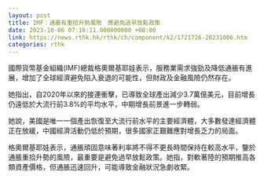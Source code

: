 ```yaml
---
layout: post
title: IMF：通脹有重拾升勢風險　應避免過早放鬆政策
date: 2023-10-06 07:16:11.000000000 +08:00
link: https://news.rthk.hk/rthk/ch/component/k2/1721726-20231006.htm
categories: rthk
---
```


國際貨幣基金組織(IMF)總裁格奧爾基耶娃表示，服務業需求強勁及降低通脹有進展，增加了全球經濟避免陷入衰退的可能性，但財政及金融風險仍然存在。

她指出，自2020年以來的接連衝擊，已導致全球產出減少3.7萬億美元，目前增長仍遠低於大流行前3.8%的平均水平，中期增長前景進一步轉弱。

她說，美國是唯一一個產出恢復至大流行前水平的主要經濟體，大多數發達經濟體正在放緩，中國經濟活動仍低於預期，很多國家正艱難應對增長乏力的局面。

格奧爾基耶娃表示，通脹頑固意味著利率將不得不更長時間保持在較高水平，鑒於通脹重拾升勢的風險，最重要是避免過早放鬆政策。她指，對軟著陸的預期推高各類資產價格，但通脹迅速回升，可能導致金融狀況急劇收緊。
